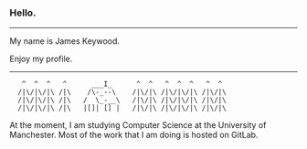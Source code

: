 ### Hello.

---

My name is James Keywood.

Enjoy my profile.

---

       ^  ^  ^   ^      ___I_      ^  ^   ^  ^  ^   ^  ^
      /|\/|\/|\ /|\    /\-_--\    /|\/|\ /|\/|\/|\ /|\/|\
      /|\/|\/|\ /|\   /  \_-__\   /|\/|\ /|\/|\/|\ /|\/|\
      /|\/|\/|\ /|\   |[]| [] |   /|\/|\ /|\/|\/|\ /|\/|\

At the moment, I am studying Computer Science at the University of Manchester.
Most of the work that I am doing is hosted on GitLab.
